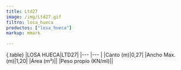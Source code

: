 ```yaml
---
title: Ltd27
image: /img/Ltd27.gif
filtro: losa_hueca
productos: ["losa_hueca"]
markup: mmark

---
```


{.table}
|LOSA HUECA|LTD27|
|--- |--- |
|Canto (m)|0,27|
|Ancho Max. (m)|1,20|
|Área (m²)||
|Peso propio (KN/ml)||
